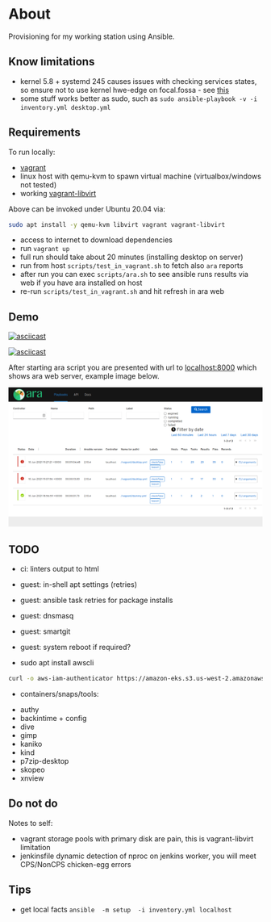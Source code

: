 # About

Provisioning for my working station using Ansible.

## Know limitations

* kernel 5.8 + systemd 245 causes issues with checking services states, so ensure not to use kernel hwe-edge on focal.fossa - see [this](https://github.com/ansible/ansible/issues/71528#issuecomment-687620030)
* some stuff works better as sudo, such as `sudo ansible-playbook -v -i inventory.yml desktop.yml`

## Requirements

To run locally:

* [vagrant](https://www.vagrantup.com/)
* linux host with qemu-kvm to spawn virtual machine (virtualbox/windows not tested)
* working [vagrant-libvirt](https://github.com/vagrant-libvirt/vagrant-libvirt)

Above can be invoked under Ubuntu 20.04 via:

```bash
sudo apt install -y qemu-kvm libvirt vagrant vagrant-libvirt
```

* access to internet to download dependencies
* run `vagrant up`
* full run should take about 20 minutes (installing desktop on server)
* run from host `scripts/test_in_vagrant.sh` to fetch also `ara` reports
* after run you can exec `scripts/ara.sh` to see ansible runs results via web if you have ara installed on host
* re-run `scripts/test_in_vagrant.sh` and hit refresh in ara web

## Demo

[![asciicast](https://asciinema.org/a/249319.svg)](https://asciinema.org/a/249319)

[![asciicast](https://asciinema.org/a/249326.svg)](https://asciinema.org/a/249326)

After starting ara script you are presented with url to [localhost:8000](http://localhost:8000)
which shows ara web server, example image below.

![ara web preview](ara.png "ARA web preview example")

## TODO

* ci: linters output to html
* guest: in-shell apt settings (retries)
* guest: ansible task retries for package installs
* guest: dnsmasq
* guest: smartgit
* guest: system reboot if required?

* sudo apt  install awscli
```bash
curl -o aws-iam-authenticator https://amazon-eks.s3.us-west-2.amazonaws.com/1.18.9/2020-11-02/bin/linux/amd64/aws-iam-authenticator
```

* containers/snaps/tools:
- authy
- backintime + config
- dive
- gimp
- kaniko
- kind
- p7zip-desktop
- skopeo
- xnview

## Do not do

Notes to self:

* vagrant storage pools with primary disk are pain,
  this is vagrant-libvirt limitation
* jenkinsfile dynamic detection of nproc on jenkins worker,
  you will meet CPS/NonCPS chicken-egg errors

## Tips

* get local facts `ansible  -m setup  -i inventory.yml localhost`


